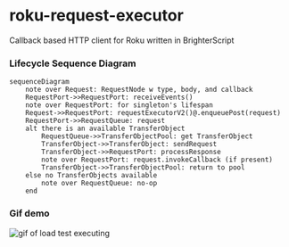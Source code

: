 # roku-request-executor
Callback based HTTP client for Roku written in BrighterScript

### Lifecycle Sequence Diagram
```mermaid
sequenceDiagram
	note over Request: RequestNode w type, body, and callback
	RequestPort->>RequestPort: receiveEvents()
	note over RequestPort: for singleton's lifespan
	Request->>RequestPort: requestExecutorV2()@.enqueuePost(request)
	RequestPort->>RequestQueue: request
	alt there is an available TransferObject	
		RequestQueue->>TransferObjectPool: get TransferObject
		TransferObject->>TransferObject: sendRequest
		TransferObject->>RequestPort: processResponse
		note over RequestPort: request.invokeCallback (if present)
		TransferObject->>TransferObjectPool: return to pool
	else no TransferObjects available
		note over RequestQueue: no-op
	end
  ```

### Gif demo
![gif of load test executing](https://i.imgur.com/bJOmB5L.gif)